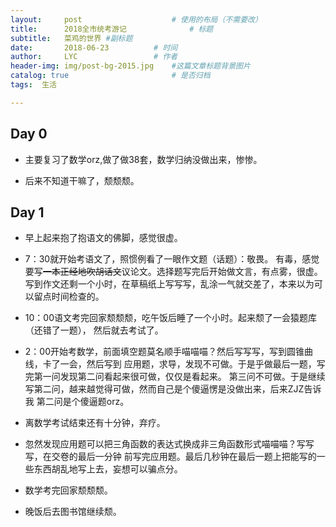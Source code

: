 ```yaml
---
layout:     post   				    # 使用的布局（不需要改）
title:      2018全市统考游记 				# 标题 
subtitle:   菜鸡的世界 #副标题
date:       2018-06-23			# 时间
author:     LYC					# 作者
header-img: img/post-bg-2015.jpg 	#这篇文章标题背景图片
catalog: true 						# 是否归档
tags:  生活

---
```


## Day 0

- 主要复习了数学orz,做了做38套，数学归纳没做出来，惨惨。

- 后来不知道干嘛了，颓颓颓。

## Day 1

- 早上起来抱了抱语文的佛脚，感觉很虚。

- 7：30就开始考语文了，照惯例看了一眼作文题（话题）：敬畏。
有毒，感觉要写~~一本正经地吹胡话文~~议论文。选择题写完后开始做文言，有点雾，很虚。
写到作文还剩一个小时，在草稿纸上写写写，乱涂一气就交差了，本来以为可以留点时间检查的。

- 10：00语文考完回家颓颓颓，吃午饭后睡了一个小时。起来颓了一会猿题库（还错了一题），
然后就去考试了。

- 2：00开始考数学，前面填空题莫名顺手喵喵喵？然后写写写，写到圆锥曲线，卡了一会，然后写到
应用题，求导，发现不可做。于是乎做最后一题，写完第一问发现第二问看起来很可做，仅仅是看起来。
第三问不可做。于是继续写第二问，越来越觉得可做，然而自己是个傻逼愣是没做出来，后来ZJZ告诉我
第二问是个傻逼题orz。

- 离数学考试结束还有十分钟，弃疗。

- 忽然发现应用题可以把三角函数的表达式换成非三角函数形式喵喵喵？写写写，在交卷的最后一分钟
前写完应用题。最后几秒钟在最后一题上把能写的一些东西胡乱地写上去，妄想可以骗点分。

- 数学考完回家颓颓颓。

- 晚饭后去图书馆继续颓。
